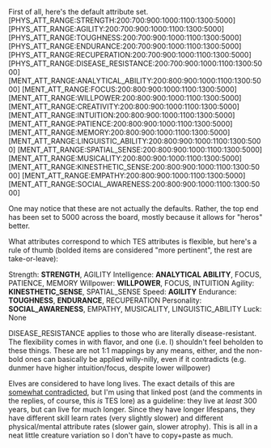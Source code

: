 First of all, here's the default attribute set.
	[PHYS_ATT_RANGE:STRENGTH:200:700:900:1000:1100:1300:5000]
	[PHYS_ATT_RANGE:AGILITY:200:700:900:1000:1100:1300:5000]
	[PHYS_ATT_RANGE:TOUGHNESS:200:700:900:1000:1100:1300:5000]
	[PHYS_ATT_RANGE:ENDURANCE:200:700:900:1000:1100:1300:5000]
	[PHYS_ATT_RANGE:RECUPERATION:200:700:900:1000:1100:1300:5000]
	[PHYS_ATT_RANGE:DISEASE_RESISTANCE:200:700:900:1000:1100:1300:5000]
	[MENT_ATT_RANGE:ANALYTICAL_ABILITY:200:800:900:1000:1100:1300:5000]
	[MENT_ATT_RANGE:FOCUS:200:800:900:1000:1100:1300:5000]
	[MENT_ATT_RANGE:WILLPOWER:200:800:900:1000:1100:1300:5000]
	[MENT_ATT_RANGE:CREATIVITY:200:800:900:1000:1100:1300:5000]
	[MENT_ATT_RANGE:INTUITION:200:800:900:1000:1100:1300:5000]
	[MENT_ATT_RANGE:PATIENCE:200:800:900:1000:1100:1300:5000]
	[MENT_ATT_RANGE:MEMORY:200:800:900:1000:1100:1300:5000]
	[MENT_ATT_RANGE:LINGUISTIC_ABILITY:200:800:900:1000:1100:1300:5000]
	[MENT_ATT_RANGE:SPATIAL_SENSE:200:800:900:1000:1100:1300:5000]
	[MENT_ATT_RANGE:MUSICALITY:200:800:900:1000:1100:1300:5000]
	[MENT_ATT_RANGE:KINESTHETIC_SENSE:200:800:900:1000:1100:1300:5000]
	[MENT_ATT_RANGE:EMPATHY:200:800:900:1000:1100:1300:5000]
	[MENT_ATT_RANGE:SOCIAL_AWARENESS:200:800:900:1000:1100:1300:5000]

One may notice that these are not actually the defaults. Rather, the top end has been set to 5000 across the board, mostly because it allows for "heros" better.

What attributes correspond to which TES attributes is flexible, but here's a rule of thumb (bolded items are considered "more pertinent", the rest are take-or-leave):

Strength: **STRENGTH**, AGILITY
Intelligence: **ANALYTICAL ABILITY**, FOCUS, PATIENCE, MEMORY
Willpower: **WILLPOWER**, FOCUS, INTUITION
Agility: **KINESTHETIC_SENSE**, SPATIAL_SENSE
Speed: **AGILITY**
Endurance: **TOUGHNESS**, **ENDURANCE**, RECUPERATION
Personality: **SOCIAL_AWARENESS**, EMPATHY, MUSICALITY, LINGUISTIC_ABILITY
Luck: None

DISEASE_RESISTANCE applies to those who are literally disease-resistant. The flexibility comes in with flavor, and one (i.e. I) shouldn't feel beholden to these things. These are not 1:1 mappings by any means, either, and the non-bold ones can basically be applied willy-nilly, even if it contradicts (e.g. dunmer have higher intuition/focus, despite lower willpower)

Elves are considered to have long lives. The exact details of this are [somewhat contradicted](https://www.reddit.com/r/teslore/comments/cs7c7j/your_definitive_thread_on_elven_lifespans/), but I'm using that linked post (and the comments in the replies, of course, this *is* TES lore) as a guideline: they live at *least* 300 years, but can live for much longer. Since they have longer lifespans, they have different skill learn rates (very slightly slower) and different physical/mental attribute rates (slower gain, slower atrophy). This is all in a neat little creature variation so I don't have to copy+paste as much.